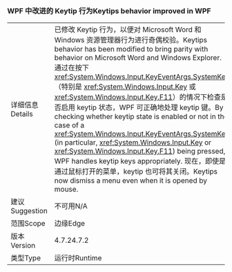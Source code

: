 ### <a name="keytips-behavior-improved-in-wpf"></a><span data-ttu-id="90483-101">WPF 中改进的 Keytip 行为</span><span class="sxs-lookup"><span data-stu-id="90483-101">Keytips behavior improved in WPF</span></span>

|   |   |
|---|---|
|<span data-ttu-id="90483-102">详细信息</span><span class="sxs-lookup"><span data-stu-id="90483-102">Details</span></span>|<span data-ttu-id="90483-103">已修改 Keytip 行为，以便对 Microsoft Word 和 Windows 资源管理器行为进行奇偶校验。</span><span class="sxs-lookup"><span data-stu-id="90483-103">Keytips behavior has been modified to bring parity with behavior on Microsoft Word and Windows Explorer.</span></span> <span data-ttu-id="90483-104">通过在按下 <xref:System.Windows.Input.KeyEventArgs.SystemKey>（特别是 <xref:System.Windows.Input.Key> 或 <xref:System.Windows.Input.Key.F11>）的情况下检查是否启用 keytip 状态，WPF 可正确地处理 keytip 键。</span><span class="sxs-lookup"><span data-stu-id="90483-104">By checking whether keytip state is enabled or not in the case of a <xref:System.Windows.Input.KeyEventArgs.SystemKey> (in particular, <xref:System.Windows.Input.Key> or <xref:System.Windows.Input.Key.F11>) being pressed, WPF handles keytip keys appropriately.</span></span> <span data-ttu-id="90483-105">现在，即使是通过鼠标打开的菜单，keytip 也可将其关闭。</span><span class="sxs-lookup"><span data-stu-id="90483-105">Keytips now dismiss a menu even when it is opened by mouse.</span></span>|
|<span data-ttu-id="90483-106">建议</span><span class="sxs-lookup"><span data-stu-id="90483-106">Suggestion</span></span>|<span data-ttu-id="90483-107">不可用</span><span class="sxs-lookup"><span data-stu-id="90483-107">N/A</span></span>|
|<span data-ttu-id="90483-108">范围</span><span class="sxs-lookup"><span data-stu-id="90483-108">Scope</span></span>|<span data-ttu-id="90483-109">边缘</span><span class="sxs-lookup"><span data-stu-id="90483-109">Edge</span></span>|
|<span data-ttu-id="90483-110">版本</span><span class="sxs-lookup"><span data-stu-id="90483-110">Version</span></span>|<span data-ttu-id="90483-111">4.7.2</span><span class="sxs-lookup"><span data-stu-id="90483-111">4.7.2</span></span>|
|<span data-ttu-id="90483-112">类型</span><span class="sxs-lookup"><span data-stu-id="90483-112">Type</span></span>|<span data-ttu-id="90483-113">运行时</span><span class="sxs-lookup"><span data-stu-id="90483-113">Runtime</span></span>|

